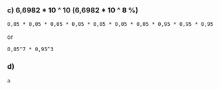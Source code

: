 

### c) 6,6982 * 10 ^ 10 (6,6982 * 10 ^ 8 %)

 

  
    0,05 * 0,05 * 0,05 * 0,05 * 0,05 * 0,05 * 0,05 * 0,95 * 0,95 * 0,95
or

    0,05^7 * 0,95^3


### d) 
 

  
    a
